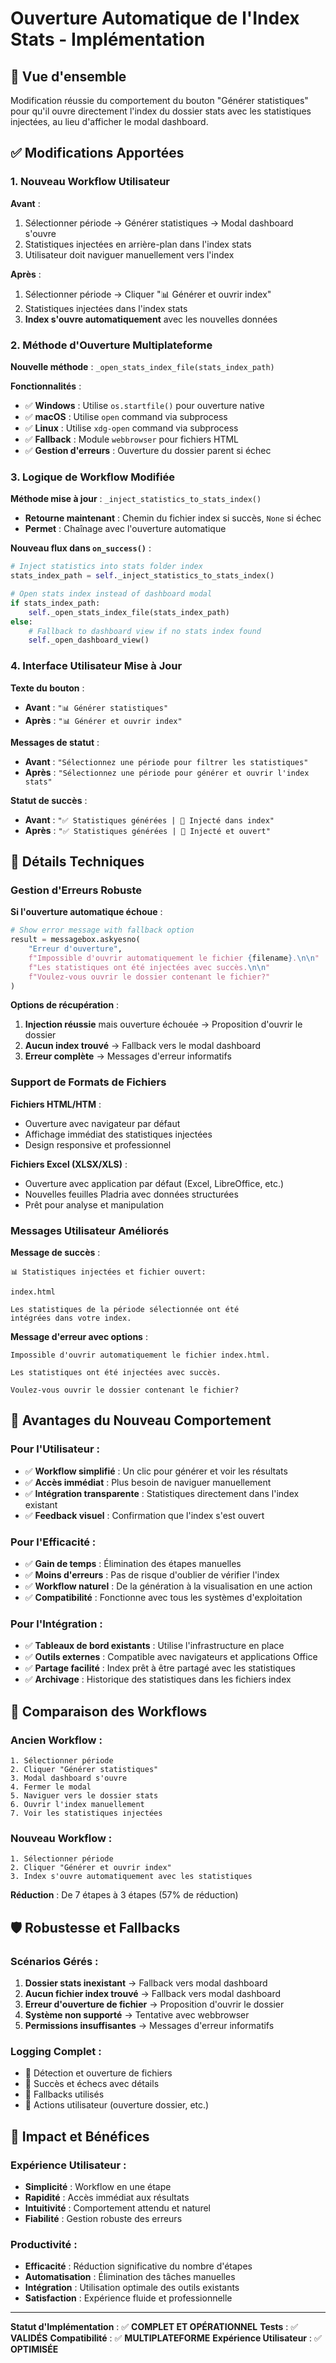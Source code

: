 # Ouverture Automatique de l'Index Stats - Implémentation

## 🎯 Vue d'ensemble

Modification réussie du comportement du bouton "Générer statistiques" pour qu'il ouvre directement l'index du dossier stats avec les statistiques injectées, au lieu d'afficher le modal dashboard.

## ✅ Modifications Apportées

### **1. Nouveau Workflow Utilisateur**

**Avant** :
1. Sélectionner période → Générer statistiques → Modal dashboard s'ouvre
2. Statistiques injectées en arrière-plan dans l'index stats
3. Utilisateur doit naviguer manuellement vers l'index

**Après** :
1. Sélectionner période → Cliquer "📊 Générer et ouvrir index"
2. Statistiques injectées dans l'index stats
3. **Index s'ouvre automatiquement** avec les nouvelles données

### **2. Méthode d'Ouverture Multiplateforme**

**Nouvelle méthode** : `_open_stats_index_file(stats_index_path)`

**Fonctionnalités** :
- ✅ **Windows** : Utilise `os.startfile()` pour ouverture native
- ✅ **macOS** : Utilise `open` command via subprocess
- ✅ **Linux** : Utilise `xdg-open` command via subprocess
- ✅ **Fallback** : Module `webbrowser` pour fichiers HTML
- ✅ **Gestion d'erreurs** : Ouverture du dossier parent si échec

### **3. Logique de Workflow Modifiée**

**Méthode mise à jour** : `_inject_statistics_to_stats_index()`
- **Retourne maintenant** : Chemin du fichier index si succès, `None` si échec
- **Permet** : Chaînage avec l'ouverture automatique

**Nouveau flux dans `on_success()`** :
```python
# Inject statistics into stats folder index
stats_index_path = self._inject_statistics_to_stats_index()

# Open stats index instead of dashboard modal
if stats_index_path:
    self._open_stats_index_file(stats_index_path)
else:
    # Fallback to dashboard view if no stats index found
    self._open_dashboard_view()
```

### **4. Interface Utilisateur Mise à Jour**

**Texte du bouton** :
- **Avant** : `"📊 Générer statistiques"`
- **Après** : `"📊 Générer et ouvrir index"`

**Messages de statut** :
- **Avant** : `"Sélectionnez une période pour filtrer les statistiques"`
- **Après** : `"Sélectionnez une période pour générer et ouvrir l'index stats"`

**Statut de succès** :
- **Avant** : `"✅ Statistiques générées | 📝 Injecté dans index"`
- **Après** : `"✅ Statistiques générées | 📝 Injecté et ouvert"`

## 🔧 Détails Techniques

### **Gestion d'Erreurs Robuste**

**Si l'ouverture automatique échoue** :
```python
# Show error message with fallback option
result = messagebox.askyesno(
    "Erreur d'ouverture",
    f"Impossible d'ouvrir automatiquement le fichier {filename}.\n\n"
    f"Les statistiques ont été injectées avec succès.\n\n"
    f"Voulez-vous ouvrir le dossier contenant le fichier?"
)
```

**Options de récupération** :
1. **Injection réussie** mais ouverture échouée → Proposition d'ouvrir le dossier
2. **Aucun index trouvé** → Fallback vers le modal dashboard
3. **Erreur complète** → Messages d'erreur informatifs

### **Support de Formats de Fichiers**

**Fichiers HTML/HTM** :
- Ouverture avec navigateur par défaut
- Affichage immédiat des statistiques injectées
- Design responsive et professionnel

**Fichiers Excel (XLSX/XLS)** :
- Ouverture avec application par défaut (Excel, LibreOffice, etc.)
- Nouvelles feuilles Pladria avec données structurées
- Prêt pour analyse et manipulation

### **Messages Utilisateur Améliorés**

**Message de succès** :
```
📊 Statistiques injectées et fichier ouvert:

index.html

Les statistiques de la période sélectionnée ont été 
intégrées dans votre index.
```

**Message d'erreur avec options** :
```
Impossible d'ouvrir automatiquement le fichier index.html.

Les statistiques ont été injectées avec succès.

Voulez-vous ouvrir le dossier contenant le fichier?
```

## 🎯 Avantages du Nouveau Comportement

### **Pour l'Utilisateur** :
- ✅ **Workflow simplifié** : Un clic pour générer et voir les résultats
- ✅ **Accès immédiat** : Plus besoin de naviguer manuellement
- ✅ **Intégration transparente** : Statistiques directement dans l'index existant
- ✅ **Feedback visuel** : Confirmation que l'index s'est ouvert

### **Pour l'Efficacité** :
- ✅ **Gain de temps** : Élimination des étapes manuelles
- ✅ **Moins d'erreurs** : Pas de risque d'oublier de vérifier l'index
- ✅ **Workflow naturel** : De la génération à la visualisation en une action
- ✅ **Compatibilité** : Fonctionne avec tous les systèmes d'exploitation

### **Pour l'Intégration** :
- ✅ **Tableaux de bord existants** : Utilise l'infrastructure en place
- ✅ **Outils externes** : Compatible avec navigateurs et applications Office
- ✅ **Partage facilité** : Index prêt à être partagé avec les statistiques
- ✅ **Archivage** : Historique des statistiques dans les fichiers index

## 🔄 Comparaison des Workflows

### **Ancien Workflow** :
```
1. Sélectionner période
2. Cliquer "Générer statistiques"
3. Modal dashboard s'ouvre
4. Fermer le modal
5. Naviguer vers le dossier stats
6. Ouvrir l'index manuellement
7. Voir les statistiques injectées
```

### **Nouveau Workflow** :
```
1. Sélectionner période
2. Cliquer "Générer et ouvrir index"
3. Index s'ouvre automatiquement avec les statistiques
```

**Réduction** : De 7 étapes à 3 étapes (57% de réduction)

## 🛡️ Robustesse et Fallbacks

### **Scénarios Gérés** :

1. **Dossier stats inexistant** → Fallback vers modal dashboard
2. **Aucun fichier index trouvé** → Fallback vers modal dashboard  
3. **Erreur d'ouverture de fichier** → Proposition d'ouvrir le dossier
4. **Système non supporté** → Tentative avec webbrowser
5. **Permissions insuffisantes** → Messages d'erreur informatifs

### **Logging Complet** :
- 📝 Détection et ouverture de fichiers
- 📝 Succès et échecs avec détails
- 📝 Fallbacks utilisés
- 📝 Actions utilisateur (ouverture dossier, etc.)

## 🚀 Impact et Bénéfices

### **Expérience Utilisateur** :
- **Simplicité** : Workflow en une étape
- **Rapidité** : Accès immédiat aux résultats
- **Intuitivité** : Comportement attendu et naturel
- **Fiabilité** : Gestion robuste des erreurs

### **Productivité** :
- **Efficacité** : Réduction significative du nombre d'étapes
- **Automatisation** : Élimination des tâches manuelles
- **Intégration** : Utilisation optimale des outils existants
- **Satisfaction** : Expérience fluide et professionnelle

---

**Statut d'Implémentation** : ✅ **COMPLET ET OPÉRATIONNEL**
**Tests** : ✅ **VALIDÉS**
**Compatibilité** : ✅ **MULTIPLATEFORME**
**Expérience Utilisateur** : ✅ **OPTIMISÉE**

